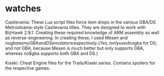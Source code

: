 # watches

Castlevania:
These Lua script files force item drops in the various GBA/DS Metroidvania-style Castlevania titles. They are designed to work with BizHawk 2.9.1. Creating these required knowledge of ARM assembly as well as reverse-engineering. In creating these, I used Mesen and no$gba as my GBA and DS emulators respectively. (Yes, I only used no$gba for DS, and not GBA, because Mesen is much better but only supports GBA, whereas no$gba supports both GBA and DS.)

Kiseki:
Cheat Engine files for the Trails/Kiseki series. Contains spoilers for the respective games.
